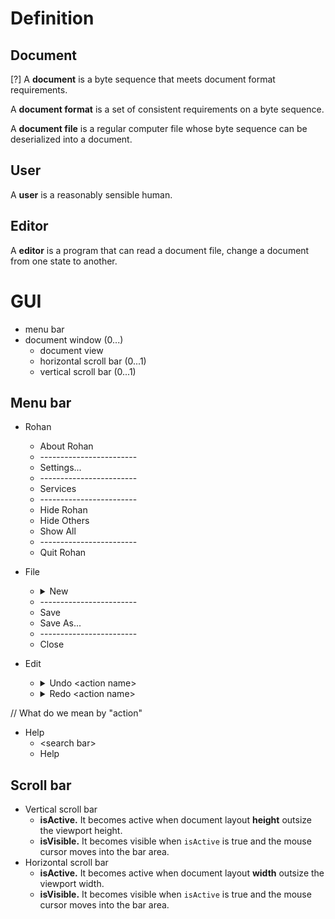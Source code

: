 # Definition

## Document

[?] A **document** is a byte sequence that meets document format requirements.

A **document format** is a set of consistent requirements on a byte sequence.

A **document file** is a regular computer file whose byte sequence 
can be deserialized into a document.



## User

A **user** is a reasonably sensible human.

## Editor

A **editor** is a program that can read a document file, 
change a document from one state to another.


# GUI

* menu bar
* document window (0...)
    * document view
    * horizontal scroll bar (0...1)
    * vertical scroll bar (0...1)

## Menu bar

* Rohan
    * About Rohan
    * \------------------------
    * Settings...
    * \------------------------
    * Services
    * \------------------------
    * Hide Rohan
    * Hide Others
    * Show All
    * \------------------------
    * Quit Rohan

* File
    * <details>
      <summary>New</summary>
      Create a new document with no backend file, with a name distinct from all open documents with no backend file.
      </details>
    * \------------------------
    * Save
    * Save As...
    * \------------------------
    * Close

* Edit
    * <details>
      <summary>Undo &lt;action name&gt;</summary> 
      When there is no last action, show inactive "Undo".<br>
      When there is last action, say "paste", show "Undo Paste".
      </details>
    * <details>
      <summary>Redo &lt;action name&gt;</summary>
      When there is no last undo action, show inactive "Redo".<br>
      When there is last undo action, say "Undo Paste", show "Redo Paste".
      </details>

// What do we mean by "action"

* Help
    * &lt;search bar&gt;
    * Help

## Scroll bar

* Vertical scroll bar
    * **isActive.** It becomes active when document layout **height** outsize the
      viewport height.
    * **isVisible.** It becomes visible when `isActive` is true and the mouse
      cursor moves into the bar area.
* Horizontal scroll bar
    * **isActive.** It becomes active when document layout **width** outsize the
      viewport width.
    * **isVisible.** It becomes visible when `isActive` is true and the mouse
      cursor moves into the bar area.
